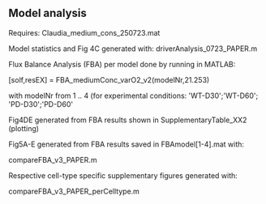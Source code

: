 ## Model analysis

Requires: Claudia_medium_cons_250723.mat


Model statistics and Fig 4C generated with: driverAnalysis_0723_PAPER.m


Flux Balance Analysis (FBA) per model done by running in MATLAB:

[solf,resEX] = FBA_mediumConc_varO2_v2(modelNr,21.253)

with modelNr from 1 .. 4 (for experimental conditions: 'WT-D30';'WT-D60'; 'PD-D30';'PD-D60'


Fig4DE generated from FBA results shown in SupplementaryTable_XX2 (plotting)


Fig5A-E generated from FBA results saved in FBAmodel[1-4].mat with:

compareFBA_v3_PAPER.m

Respective cell-type specific supplementary figures generated with:

compareFBA_v3_PAPER_perCelltype.m
